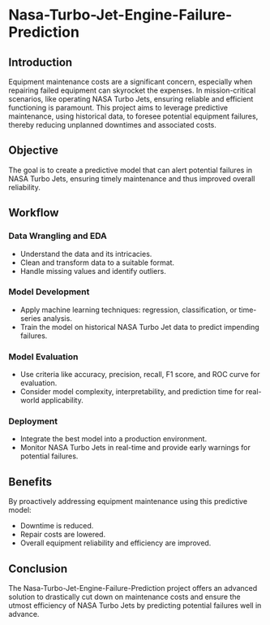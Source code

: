 # Nasa-Turbo-Jet-Engine-Failure-Prediction

## Introduction
Equipment maintenance costs are a significant concern, especially when repairing failed equipment can skyrocket the expenses. In mission-critical scenarios, like operating NASA Turbo Jets, ensuring reliable and efficient functioning is paramount. This project aims to leverage predictive maintenance, using historical data, to foresee potential equipment failures, thereby reducing unplanned downtimes and associated costs.

## Objective
The goal is to create a predictive model that can alert potential failures in NASA Turbo Jets, ensuring timely maintenance and thus improved overall reliability.

## Workflow

### Data Wrangling and EDA
- Understand the data and its intricacies.
- Clean and transform data to a suitable format.
- Handle missing values and identify outliers.

### Model Development
- Apply machine learning techniques: regression, classification, or time-series analysis.
- Train the model on historical NASA Turbo Jet data to predict impending failures.

### Model Evaluation
- Use criteria like accuracy, precision, recall, F1 score, and ROC curve for evaluation.
- Consider model complexity, interpretability, and prediction time for real-world applicability.

### Deployment
- Integrate the best model into a production environment.
- Monitor NASA Turbo Jets in real-time and provide early warnings for potential failures.

## Benefits
By proactively addressing equipment maintenance using this predictive model:
- Downtime is reduced.
- Repair costs are lowered.
- Overall equipment reliability and efficiency are improved.

## Conclusion
The Nasa-Turbo-Jet-Engine-Failure-Prediction project offers an advanced solution to drastically cut down on maintenance costs and ensure the utmost efficiency of NASA Turbo Jets by predicting potential failures well in advance.
